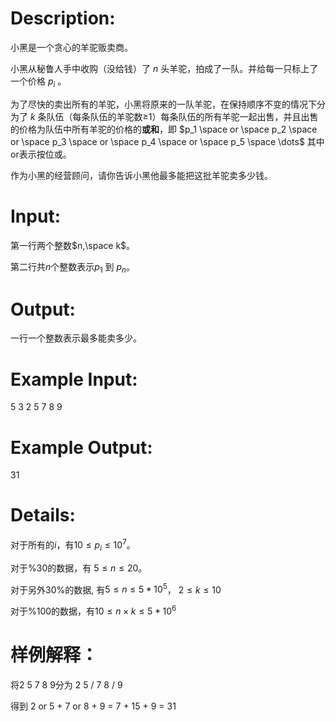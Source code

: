 # Description:
小黑是一个贪心的羊驼贩卖商。

小黑从秘鲁人手中收购（没给钱）了 $n$ 头羊驼，拍成了一队。并给每一只标上了一个价格 $p_i$ 。

为了尽快的卖出所有的羊驼，小黑将原来的一队羊驼，在保持顺序不变的情况下分为了 $k$ 条队伍（每条队伍的羊驼数≥1）每条队伍的所有羊驼一起出售，并且出售的价格为队伍中所有羊驼的价格的**或和**，即 $p_1 \space or \space p_2 \space or \space p_3 \space or \space p_4 \space or \space p_5 \space \dots$ 其中or表示按位或。

作为小黑的经营顾问，请你告诉小黑他最多能把这批羊驼卖多少钱。

# Input:
第一行两个整数$n,\space k$。

第二行共$n$个整数表示$p_1$ 到 $p_n$。

# Output:
一行一个整数表示最多能卖多少。

# Example Input:
5 3
2 5 7 8 9

# Example Output:
31

# Details:
对于所有的$i$，有$10 ≤ p_i ≤ 10^7$。

对于%30的数据，有 $5≤n≤20$。

对于另外30%的数据, 有$5 ≤ n ≤ 5*10^5$， $2 ≤ k ≤ 10$

对于%100的数据，有$10 ≤ n\times k ≤ 5*10^6$

# 样例解释：
将2 5 7 8 9分为 2 5 / 7 8 / 9

得到 2 or 5 + 7 or 8 + 9 = 7 + 15 + 9 =  31

